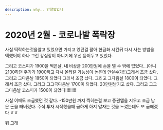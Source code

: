 ```yaml
---
description: why.. 안팔았었니
---
```


# 2020년 2월 - 코로나발 폭락장

사실 떡락하는것을알고 있었으면 가지고 있던걸 팔아 현금화 시킨뒤 다시 사는 방법을 택했어야 하나 그런 강심장이 아니기에 우선 묻어두고 있었다.

그리고 코스피가 1900을 찍은날, 내 비상금 200만원에 손을 댈 수 밖에 없었다...\(아니 2100하던 주가가 1900하고 다시 올라갈 가능성이 높은데 안살수가!!\)그래서 조금 샀다. 그리고 그다음날 1850이 되었다 그래서 조금 샀다. 그리고 그다음날 1800이 되었다. 그래서 조금 샀다. 그리고 그그극다음날 1700이 되었다. 20만원남기고 샀다. 그리고 그그그다음날 코스피가 1500이 되었다!!!!!!!!!

사실 이때도 조급했던 것 같다. -150만원 까지 찍히는걸 보고 증권앱을 지우고 조금 남은 돈을 빼버렸다. 주식 투자 시작했을때 급하게 하지 말자는 것을 느꼈는데도 또 급해졌다 ㅎㅎ

뭐 그래

